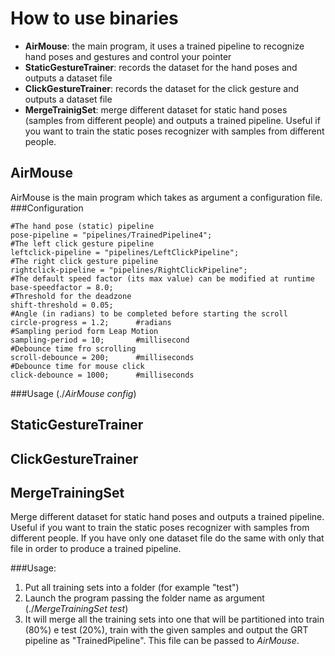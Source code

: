 How to use binaries
=======
 
* **AirMouse**: the main program, it uses a trained pipeline to recognize hand poses and gestures and control your pointer
* **StaticGestureTrainer**: records the dataset for the hand poses and outputs a dataset file
* **ClickGestureTrainer**: records the dataset for the click gesture and outputs a dataset file
* **MergeTrainigSet**: merge different dataset for static hand poses (samples from different people) and outputs a trained pipeline. Useful if you want to train the static poses recognizer with samples from different people.

AirMouse
--------
AirMouse is the main program which takes as argument a configuration file.
###Configuration
```
#The hand pose (static) pipeline
pose-pipeline = "pipelines/TrainedPipeline4";
#The left click gesture pipeline
leftclick-pipeline = "pipelines/LeftClickPipeline";
#The right click gesture pipeline
rightclick-pipeline = "pipelines/RightClickPipeline";
#The default speed factor (its max value) can be modified at runtime
base-speedfactor = 8.0;
#Threshold for the deadzone
shift-threshold = 0.05;
#Angle (in radians) to be completed before starting the scroll
circle-progress = 1.2;		#radians
#Sampling period form Leap Motion
sampling-period = 10;		#millisecond
#Debounce time fro scrolling
scroll-debounce = 200; 		#milliseconds
#Debounce time for mouse click
click-debounce = 1000;		#milliseconds
```

###Usage
(./*AirMouse config*)


StaticGestureTrainer
--------

ClickGestureTrainer
--------

MergeTrainingSet
--------
Merge different dataset for static hand poses and outputs a trained pipeline. Useful if you want to train the static poses recognizer with samples from different people. If you have only one dataset file do the same with only that file in order to produce a trained pipeline.

###Usage:
1. Put all training sets into a folder (for example "test")
2. Launch the program passing the folder name as argument (./*MergeTrainingSet test*)
3. It will merge all the training sets into one that will be partitioned into train (80%) e test (20%), train with the given samples and output  the GRT pipeline as "TrainedPipeline". This file can be passed to *AirMouse*.

